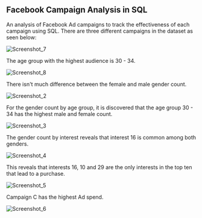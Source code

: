 ## Facebook Campaign Analysis in SQL
An analysis of Facebook Ad campaigns to track the effectiveness of each campaign using SQL. There are three different campaigns in the dataset as seen below:

![Screenshot_7](https://user-images.githubusercontent.com/113240043/214524127-79f2b5df-d68b-401a-bdee-85c562497470.png)

The age group with the highest audience is 30 - 34.

![Screenshot_8](https://user-images.githubusercontent.com/113240043/214527105-f97ca2fc-4421-49f0-a338-c54fd9b18f05.png)

There isn't much difference between the female and male gender count. 

![Screenshot_2](https://github.com/moriamsulaimon/Facebook-Campaign-Analysis-in-SQL/assets/113240043/e1c5c168-c37a-4e81-b871-3f4f48bd9dd3)

For the gender count by age group, it is discovered that the  age group 30 - 34 has the highest male and female count.

![Screenshot_3](https://github.com/moriamsulaimon/Facebook-Campaign-Analysis-in-SQL/assets/113240043/94db0786-6353-4267-aef8-f572c23cecc2)

The gender count by interest reveals that interest 16 is common among both genders.

![Screenshot_4](https://github.com/moriamsulaimon/Facebook-Campaign-Analysis-in-SQL/assets/113240043/d8ec1839-bedf-47d7-8140-e31228c6ffc4)

This reveals that interests 16, 10 and 29 are the only interests in the top ten that lead to a purchase.

![Screenshot_5](https://github.com/moriamsulaimon/Facebook-Campaign-Analysis-in-SQL/assets/113240043/9198880c-bdb1-4a6a-a2d7-aa4e8ba51971)

Campaign C has the highest Ad spend. 

![Screenshot_6](https://github.com/moriamsulaimon/Facebook-Campaign-Analysis-in-SQL/assets/113240043/6893256d-638e-44d1-b808-74d2e7f906e8)
